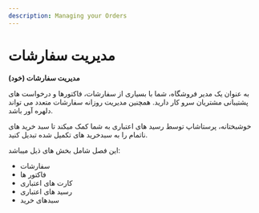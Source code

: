 ```yaml
---
description: Managing your Orders
---
```


# مدیریت سفارشات

**مدیریت سفارشات \(خود\)**



به عنوان یک مدیر فروشگاه، شما با بسیاری از سفارشات، فاکتورها و درخواست های پشتیبانی مشتریان سرو کار دارید. همچنین مدیریت روزانه سفارشات متعدد می تواند دلهره آور باشد.



خوشبختانه، پرستاشاپ توسط رسید های اعتباری به شما کمک میکند تا سبد خرید های ناتمام را به سبدخرید های تکمیل شده تبدیل کنید.



این فصل شامل بخش های ذیل میباشد:



* سفارشات
* فاکتور ها
* کارت های اعتباری
* رسید های اعتباری
* سبدهای خرید


